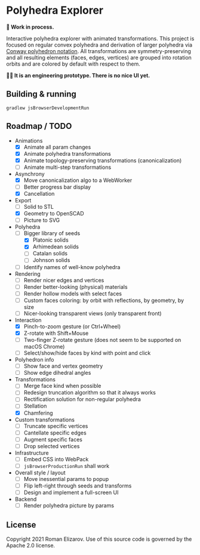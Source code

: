 # Polyhedra Explorer

**🚧 Work in process.**

Interactive polyhedra explorer with animated transformations. This project is focused on regular convex 
polyhedra and derivation of larger polyhedra via 
[Conway polyhedron notation](https://en.wikipedia.org/wiki/Conway_polyhedron_notation).
All transformations are symmetry-preserving and all resulting elements (faces, edges, vertices) 
are grouped into rotation orbits and are colored by default with respect to them.  

**👷🏽 It is an engineering prototype. There is no nice UI yet.**
                                              
## Building & running

```shell
gradlew jsBrowserDevelopmentRun 
```

## Roadmap / TODO
                       
* Animations
  * [x] Animate all param changes
  * [x] Animate polyhedra transformations
  * [x] Animate topology-preserving transformations (canonicalization)
  * [ ] Animate multi-step transformations
* Asynchrony 
  * [x] Move canonicalization algo to a WebWorker
  * [ ] Better progress bar display
  * [x] Cancellation
* Export 
  * [ ] Solid to STL
  * [x] Geometry to OpenSCAD  
  * [ ] Picture to SVG
* Polyhedra
  * [ ] Bigger library of seeds
      * [x] Platonic solids
      * [x] Arhimedean solids
      * [ ] Catalan solids
      * [ ] Johnson solids
  * [ ] Identify names of well-know polyhedra
* Rendering
  * [ ] Render nicer edges and vertices
  * [ ] Render better-looking (physical) materials 
  * [ ] Render hollow models with select faces
  * [ ] Custom faces coloring: by orbit with reflections, by geometry, by size
  * [ ] Nicer-looking transparent views (only transparent front)
* Interaction
  * [x] Pinch-to-zoom gesture (or Ctrl+Wheel)
  * [x] Z-rotate with Shift+Mouse 
  * [ ] Two-finger Z-rotate gesture (does not seem to be supported on macOS Chrome)
  * [ ] Select/show/hide faces by kind with point and click
* Polyhedron info
  * [ ] Show face and vertex geometry
  * [ ] Show edge dihedral angles
* Transformations
  * [ ] Merge face kind when possible
  * [ ] Redesign truncation algorithm so that it always works
  * [ ] Rectification solution for non-regular polyhedra  
  * [ ] Stellation
  * [x] Chamfering
* Custom transformations
  * [ ] Truncate specific vertices
  * [ ] Cantellate specific edges
  * [ ] Augment specific faces
  * [ ] Drop selected vertices
* Infrastructure    
  * [ ] Embed CSS into WebPack
  * [ ] `jsBrowserProductionRun` shall work
* Overall style / layout
  * [ ] Move inessential params to popup
  * [ ] Flip left-right through seeds and transforms
  * [ ] Design and implement a full-screen UI
* Backend
  * [ ] Render polyhedra picture by params
        
## License

Copyright 2021 Roman Elizarov. Use of this source code is governed by the Apache 2.0 license.
